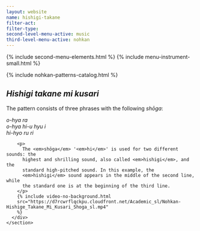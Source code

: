 ```yaml
---
layout: website
name: hishigi-takane
filter-act:
filter-type:
second-level-menu-active: music
third-level-menu-active: nohkan
---
```


{% include second-menu-elements.html %} {% include menu-instrument-small.html %}

<main class="page-content">
  <div class="wrapper sidebar-contents">
    <aside class="sidebar-contents__table">
      {% include nohkan-patterns-catalog.html %}
    </aside>
    <section class="sidebar-contents__section">
      <div class="text-container">
        <h2><em>Hishigi takane mi kusari</em></h2>
        <p>
          The pattern consists of three phrases with the following
          <em>shōga</em>:
        </p>
        <p>
          <em
            >o-hya ra<br />
            o-hya hi-u hyu i<br />
            hi-hyo ru ri
          </em>
        </p>

        <p>
          The <em>shōga</em> '<em>hi</em>' is used for two different sounds: the
          highest and shrilling sound, also called <em>hishigi</em>, and the
          standard high-pitched sound. In this example, the
          <em>hishigi</em> sound appears in the middle of the second line, while
          the standard one is at the beginning of the third line.
        </p>
        {% include video-no-background.html
        src="https://d7rcwrflqckpu.cloudfront.net/Academic_sl/Nohkan-Hishige_Takane_Mi_Kusari_Shoga_sl.mp4"
        %}
      </div>
    </section>
  </div>
</main>
